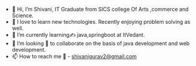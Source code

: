 - 👋 Hi, I’m Shivani, IT Graduate from SICS college Of Arts ,commerce and Science. 
- 👀 I love to learn new technologies. Recently enjoying problem solving as well.
- 🌱 I’m currently learning✍ java,springboot at ItVedant.
- 💞️ I’m looking 👀 to collaborate on the basis of java development and web development.
- 📫 How to reach me 📩 - shivanigurav2@gmail.com


